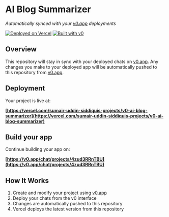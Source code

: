 # AI Blog Summarizer

*Automatically synced with your [v0.app](https://v0.app) deployments*

[![Deployed on Vercel](https://img.shields.io/badge/Deployed%20on-Vercel-black?style=for-the-badge&logo=vercel)](https://vercel.com/sumair-uddin-siddiquis-projects/v0-ai-blog-summarizer)
[![Built with v0](https://img.shields.io/badge/Built%20with-v0.app-black?style=for-the-badge)](https://v0.app/chat/projects/4zud3RRnTBU)

## Overview

This repository will stay in sync with your deployed chats on [v0.app](https://v0.app).
Any changes you make to your deployed app will be automatically pushed to this repository from [v0.app](https://v0.app).

## Deployment

Your project is live at:

**[https://vercel.com/sumair-uddin-siddiquis-projects/v0-ai-blog-summarizer](https://vercel.com/sumair-uddin-siddiquis-projects/v0-ai-blog-summarizer)**

## Build your app

Continue building your app on:

**[https://v0.app/chat/projects/4zud3RRnTBU](https://v0.app/chat/projects/4zud3RRnTBU)**

## How It Works

1. Create and modify your project using [v0.app](https://v0.app)
2. Deploy your chats from the v0 interface
3. Changes are automatically pushed to this repository
4. Vercel deploys the latest version from this repository
